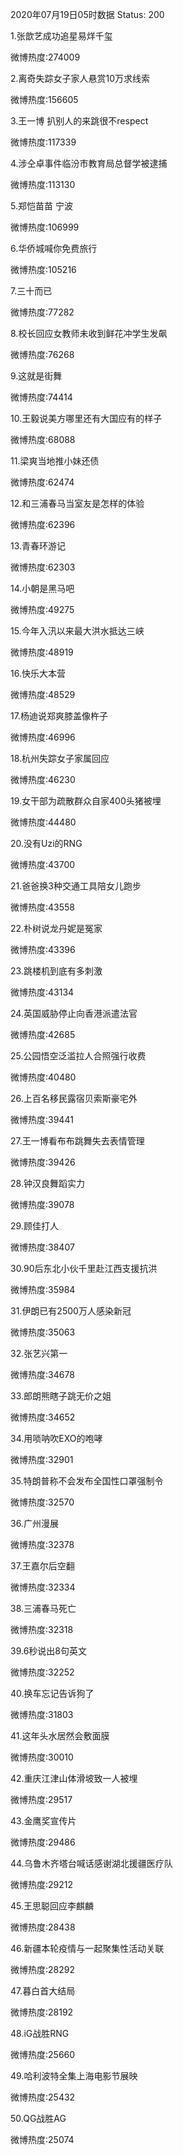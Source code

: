 2020年07月19日05时数据
Status: 200

1.张歆艺成功追星易烊千玺

微博热度:274009

2.离奇失踪女子家人悬赏10万求线索

微博热度:156605

3.王一博 扒别人的来跳很不respect

微博热度:117339

4.涉仝卓事件临汾市教育局总督学被逮捕

微博热度:113130

5.郑恺苗苗 宁波

微博热度:106999

6.华侨城喊你免费旅行

微博热度:105216

7.三十而已

微博热度:77282

8.校长回应女教师未收到鲜花冲学生发飙

微博热度:76268

9.这就是街舞

微博热度:74414

10.王毅说美方哪里还有大国应有的样子

微博热度:68088

11.梁爽当地推小妹还债

微博热度:62474

12.和三浦春马当室友是怎样的体验

微博热度:62396

13.青春环游记

微博热度:62303

14.小朝是黑马吧

微博热度:49275

15.今年入汛以来最大洪水抵达三峡

微博热度:48919

16.快乐大本营

微博热度:48529

17.杨迪说郑爽膝盖像杵子

微博热度:46996

18.杭州失踪女子家属回应

微博热度:46230

19.女干部为疏散群众自家400头猪被埋

微博热度:44480

20.没有Uzi的RNG

微博热度:43700

21.爸爸换3种交通工具陪女儿跑步

微博热度:43558

22.朴树说龙丹妮是冤家

微博热度:43396

23.跳楼机到底有多刺激

微博热度:43134

24.英国威胁停止向香港派遣法官

微博热度:42685

25.公园悟空泛滥拉人合照强行收费

微博热度:40480

26.上百名移民露宿贝索斯豪宅外

微博热度:39441

27.王一博看布布跳舞失去表情管理

微博热度:39426

28.钟汉良舞蹈实力

微博热度:39078

29.顾佳打人

微博热度:38407

30.90后东北小伙千里赴江西支援抗洪

微博热度:35984

31.伊朗已有2500万人感染新冠

微博热度:35063

32.张艺兴第一

微博热度:34678

33.郎朗熊瞎子跳无价之姐

微博热度:34652

34.用唢呐吹EXO的咆哮

微博热度:32901

35.特朗普称不会发布全国性口罩强制令

微博热度:32570

36.广州漫展

微博热度:32378

37.王嘉尔后空翻

微博热度:32334

38.三浦春马死亡

微博热度:32318

39.6秒说出8句英文

微博热度:32252

40.换车忘记告诉狗了

微博热度:31803

41.这年头水居然会敷面膜

微博热度:30010

42.重庆江津山体滑坡致一人被埋

微博热度:29517

43.金鹰奖宣传片

微博热度:29486

44.乌鲁木齐塔台喊话感谢湖北援疆医疗队

微博热度:29212

45.王思聪回应李麒麟

微博热度:28438

46.新疆本轮疫情与一起聚集性活动关联

微博热度:28292

47.暮白首大结局

微博热度:28192

48.iG战胜RNG

微博热度:25660

49.哈利波特全集上海电影节展映

微博热度:25432

50.QG战胜AG

微博热度:25074

